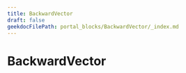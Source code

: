 ```yaml
---
title: BackwardVector
draft: false
geekdocFilePath: portal_blocks/BackwardVector/_index.md
---
```

# BackwardVector
